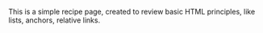 This is a simple recipe page, created to review basic HTML principles, like lists, anchors, relative links.
